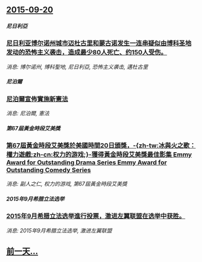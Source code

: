 ## [2015-09-20](/news/2015/09/20/index.md)

##### 尼日利亞
### [尼日利亚博尔诺州城市迈杜古里和蒙古诺发生一连串疑似由博科圣地发动的恐怖主义袭击，造成最少80人死亡、约150人受伤。](/news/2015/09/20/尼日利亚博尔诺州城市迈杜古里和蒙古诺发生一连串疑似由博科圣地发动的恐怖主义袭击-造成最少80人死亡-约150人受伤.md)
_消息: 博尔诺州, 博科聖地, 尼日利亞, 恐怖主义袭击, 邁杜古里_

##### 尼泊爾
### [尼泊爾宣佈實施新憲法](/news/2015/09/20/尼泊爾宣佈實施新憲法.md)
_消息: 尼泊爾, 憲法_

##### 第67屆黃金時段艾美獎
### [第67屆黃金時段艾美獎於美國時間20日頒獎，-{zh-tw:冰與火之歌：權力遊戲;zh-cn:权力的游戏;}-獲得黃金時段艾美獎最佳影集 Emmy Award for Outstanding Drama Series Emmy Award for Outstanding Comedy Series](/news/2015/09/20/第67屆黃金時段艾美獎於美國時間20日頒獎-zh-tw-冰與火之歌-權力遊戲-zh-cn-权力的游戏-獲得黃金時.md)
_消息: 副人之仁, 权力的游戏, 第67屆黃金時段艾美獎_

##### 2015年9月希腊立法选举
### [2015年9月希腊立法选举進行投票，激进左翼联盟在选举中获胜。 ](/news/2015/09/20/2015年9月希腊立法选举進行投票-激进左翼联盟在选举中获胜.md)
_消息: 2015年9月希腊立法选举, 激进左翼联盟_

## [前一天...](/news/2015/09/8/index.md)

